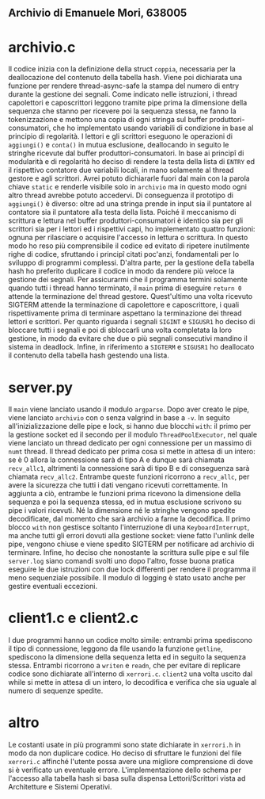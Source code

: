 ## Archivio di Emanuele Mori, 638005

# archivio.c
Il codice inizia con la definizione della struct `coppia`, necessaria per la deallocazione del contenuto della tabella hash. Viene poi dichiarata una funzione per rendere thread-async-safe la stampa del numero di entry durante la gestione dei segnali.
Come indicato nelle istruzioni, i thread capolettori e caposcrittori leggono tramite pipe prima la dimensione della sequenza che stanno per ricevere poi la sequenza stessa, ne fanno la tokenizzazione e mettono una copia di ogni stringa sul buffer produttori-consumatori, che ho implementato usando variabili di condizione in base al principio di regolarità. I lettori e gli scrittori eseguono le operazioni di `aggiungi()` e `conta()` in mutua esclusione, deallocando in seguito le stringhe ricevute dal buffer produttori-consumatori. In base ai principî di modularità e di regolarità ho deciso di rendere la testa della lista di `ENTRY` ed il rispettivo contatore due variabili locali, in mano solamente al thread gestore e agli scrittori. Avrei potuto dichiararle fuori dal main con la parola chiave `static` e renderle visibile solo in `archivio` ma in questo modo ogni altro thread avrebbe potuto accedervi. Di conseguenza il prototipo di `aggiungi()` è diverso: oltre ad una stringa prende in input sia il puntatore al contatore sia il puntatore alla testa della lista.
Poiché il meccanismo di scrittura e lettura nel buffer produttori-consumatori è identico sia per gli scrittori sia per i lettori ed i rispettivi capi, ho implementato quattro funzioni: ognuna per rilasciare o acquisire l'accesso in lettura o scrittura. In questo modo ho reso più comprensibile il codice ed evitato di ripetere inutilmente righe di codice, sfruttando i principî citati poc'anzi, fondamentali per lo sviluppo di programmi complessi. D'altra parte, per la gestione della tabella hash ho preferito duplicare il codice in modo da rendere più veloce la gestione dei segnali.
Per assicurarmi che il programma termini solamente quando tutti i thread hanno terminato, il `main` prima di eseguire `return 0` attende la terminazione del thread gestore. Quest'ultimo una volta ricevuto SIGTERM attende la terminazione di capolettore e caposcrittore, i quali rispettivamente prima di terminare aspettano la terminazione dei thread lettori e scrittori. 
Per quanto riguarda i segnali `SIGINT` e `SIGUSR1` ho deciso di bloccare tutti i segnali e poi di sbloccarli una volta completata la loro gestione, in modo da evitare che due o più segnali consecutivi mandino il sistema in deadlock. Infine, in riferimento a `SIGTERM` e `SIGUSR1` ho deallocato il contenuto della tabella hash gestendo una lista. 

# server.py
Il `main` viene lanciato usando il modulo `argparse`. Dopo aver creato le pipe, viene lanciato `archivio` con o senza valgrind in base a `-v`. In seguito all'inizializzazione delle pipe e lock, si hanno due blocchi `with`: il primo per la gestione socket ed il secondo per il modulo `ThreadPoolExecutor`, nel quale viene lanciato un thread dedicato per ogni connessione per un massimo di `numt` thread. Il thread dedicato per prima cosa si mette in attesa di un intero: se è 0 allora la connessione sarà di tipo A e dunque sarà chiamata `recv_allc1`, altrimenti la connessione sarà di tipo B e di conseguenza sarà chiamata `recv_allc2`. Entrambe queste funzioni ricorrono a `recv_allc`, per avere la sicurezza che tutti i dati vengano ricevuti correttamente. In aggiunta a ciò, entrambe le funzioni prima ricevono la dimensione della sequenza e poi la sequenza stessa, ed in mutua esclusione scrivono su pipe i valori ricevuti. Né la dimensione né le stringhe vengono spedite decodificate, dal momento che sarà archivio a farne la decodifica. 
Il primo blocco `with` non gestisce soltanto l'interruzione di una `KeyboardInterrupt`, ma anche tutti gli errori dovuti alla gestione socket: viene fatto l'unlink delle pipe, vengono chiuse e viene spedito SIGTERM per notificare ad archivio di terminare. 
Infine, ho deciso che nonostante la scrittura sulle pipe e sul file `server.log` siano comandi svolti uno dopo l'altro, fosse buona pratica eseguire le due istruzioni con due lock differenti per rendere il programma il meno sequenziale possibile.
Il modulo di logging è stato usato anche per gestire eventuali eccezioni.

# client1.c e client2.c
I due programmi hanno un codice molto simile: entrambi prima spediscono il tipo di connessione, leggono da file usando la funzione `getline`, spediscono la dimensione della sequenza letta ed in seguito la sequenza stessa. Entrambi ricorrono a `writen` e `readn`, che per evitare di replicare codice sono dichiarate all'interno di `xerrori.c`.  `client2` una volta uscito dal while si mette in attesa di un intero, lo decodifica e verifica che sia uguale al numero di sequenze spedite.

# altro
Le costanti usate in più programmi sono state dichiarate in `xerrori.h` in modo da non duplicare codice. Ho deciso di sfruttare le funzioni del file `xerrori.c` affinché l'utente possa avere una migliore comprensione di dove si è verificato un eventuale errore. L'implementazione dello schema per l'accesso alla tabella hash si basa sulla dispensa Lettori/Scrittori vista ad Architetture e Sistemi Operativi.
